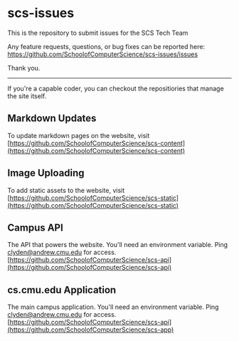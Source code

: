 # scs-issues

This is the repository to submit issues for the SCS Tech Team

Any feature requests, questions, or bug fixes can be reported here: https://github.com/SchoolofComputerScience/scs-issues/issues

Thank you.

---

If you're a capable coder, you can checkout the repositiories that manage the site itself. 

## Markdown Updates
To update markdown pages on the website, visit [https://github.com/SchoolofComputerScience/scs-content](https://github.com/SchoolofComputerScience/scs-content)

## Image Uploading
To add static assets to the website, visit [https://github.com/SchoolofComputerScience/scs-static](https://github.com/SchoolofComputerScience/scs-static)

## Campus API
The API that powers the website. You'll need an environment variable. Ping clyden@andrew.cmu.edu for access. [https://github.com/SchoolofComputerScience/scs-api](https://github.com/SchoolofComputerScience/scs-api)

## cs.cmu.edu Application
The main campus application. You'll need an environment variable. Ping clyden@andrew.cmu.edu for access. [https://github.com/SchoolofComputerScience/scs-api](https://github.com/SchoolofComputerScience/scs-app)
